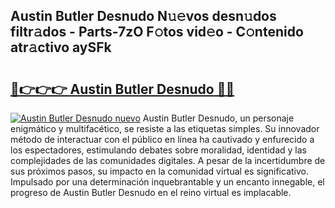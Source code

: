## Austin Butler Desnudo N𝚞𝚎vos desn𝚞dos filtr𝚊dos - Parts-7zO F𝚘tos vid𝚎o - C𝚘ntenido atr𝚊ctivo aySFk

# <h2><a href="http://mb9xln.tromn.icu/?c=Austin+Butler+Desnudo">🔗👉👉👉 Austin Butler Desnudo 🔗🔗</a></h2>

[![Austin Butler Desnudo nuevo](https://i.imgur.com/pEAQMta.gif)](http://mb9xln.tromn.icu/?c=Austin+Butler+Desnudo)
Austin Butler Desnudo, un personaje enigmático y multifacético, se resiste a las etiquetas simples. Su innovador método de interactuar con el público en línea ha cautivado y enfurecido a los espectadores, estimulando debates sobre moralidad, identidad y las complejidades de las comunidades digitales. A pesar de la incertidumbre de sus próximos pasos, su impacto en la comunidad virtual es significativo. Impulsado por una determinación inquebrantable y un encanto innegable, el progreso de Austin Butler Desnudo en el reino virtual es implacable.

